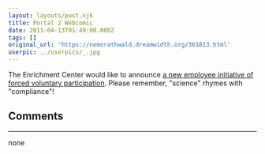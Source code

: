 ```yaml
---
layout: layouts/post.njk
title: Portal 2 Webcomic
date: 2011-04-13T01:49:00.000Z
tags: []
original_url: 'https://nemorathwald.dreamwidth.org/361813.html'
userpic: ../userpics/_.jpg
---
```

The Enrichment Center would like to announce [a new employee initiative of forced voluntary participation](http://www.thinkwithportals.com/). Please remember, "science" rhymes with "compliance"!

## Comments

---

none
